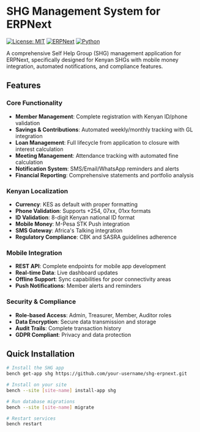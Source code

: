 # SHG Management System for ERPNext

[![License: MIT](https://img.shields.io/badge/License-MIT-yellow.svg)](https://opensource.org/licenses/MIT)
[![ERPNext](https://img.shields.io/badge/ERPNext-v14+-blue.svg)](https://github.com/frappe/erpnext)
[![Python](https://img.shields.io/badge/Python-3.8+-green.svg)](https://python.org)

A comprehensive Self Help Group (SHG) management application for ERPNext, specifically designed for Kenyan SHGs with mobile money integration, automated notifications, and compliance features.

## Features

### Core Functionality
- **Member Management**: Complete registration with Kenyan ID/phone validation
- **Savings & Contributions**: Automated weekly/monthly tracking with GL integration
- **Loan Management**: Full lifecycle from application to closure with interest calculation
- **Meeting Management**: Attendance tracking with automated fine calculation
- **Notification System**: SMS/Email/WhatsApp reminders and alerts
- **Financial Reporting**: Comprehensive statements and portfolio analysis

### Kenyan Localization
- **Currency**: KES as default with proper formatting
- **Phone Validation**: Supports +254, 07xx, 01xx formats
- **ID Validation**: 8-digit Kenyan national ID format
- **Mobile Money**: M-Pesa STK Push integration
- **SMS Gateway**: Africa's Talking integration
- **Regulatory Compliance**: CBK and SASRA guidelines adherence

### Mobile Integration
- **REST API**: Complete endpoints for mobile app development
- **Real-time Data**: Live dashboard updates
- **Offline Support**: Sync capabilities for poor connectivity areas
- **Push Notifications**: Member alerts and reminders

### Security & Compliance
- **Role-based Access**: Admin, Treasurer, Member, Auditor roles
- **Data Encryption**: Secure data transmission and storage
- **Audit Trails**: Complete transaction history
- **GDPR Compliant**: Privacy and data protection

## Quick Installation
```bash
# Install the SHG app
bench get-app shg https://github.com/your-username/shg-erpnext.git

# Install on your site
bench --site [site-name] install-app shg

# Run database migrations
bench --site [site-name] migrate

# Restart services
bench restart
```